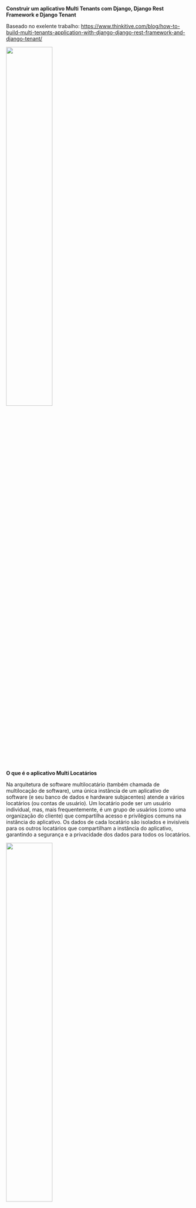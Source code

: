 <b>Construir um aplicativo Multi Tenants com Django, Django Rest Framework e Django Tenant</b>

Baseado no exelente trabalho: <a src="https://www.thinkitive.com/blog/how-to-build-multi-tenants-application-with-django-django-rest-framework-and-django-tenant/">https://www.thinkitive.com/blog/how-to-build-multi-tenants-application-with-django-django-rest-framework-and-django-tenant/</a>

<img src="https://blog.thinkitive.net/wp-content/uploads/2023/09/meta-image-3-1024x535.jpg" width="50%"></img> 

<b>O que é o aplicativo Multi Locatários</b>

Na arquitetura de software multilocatário (também chamada de multilocação de software), uma única instância de um aplicativo de software (e seu banco de dados e hardware subjacentes) atende a vários locatários (ou contas de usuário). Um locatário pode ser um usuário individual, mas, mais frequentemente, é um grupo de usuários (como uma organização do cliente) que compartilha acesso e privilégios comuns na instância do aplicativo. Os dados de cada locatário são isolados e invisíveis para os outros locatários que compartilham a instância do aplicativo, garantindo a segurança e a privacidade dos dados para todos os locatários. 

<img src="https://blog.thinkitive.net/wp-content/uploads/2023/09/What-is-Multi-Tenants-Application-1024x490.png" width="50%"></img>

<b>Tipos de modelagem multilocatários</b>

<b>Modelagem de replicação de instância:</b> - Nesta modelagem, o sistema gira uma nova instância para cada locatário. Isso é mais fácil de começar, mas difícil de escalar. Torna-se um desafio quando há mais inquilinos. É semelhante à arquitetura de locatário único.

<b>Modelagem de Segregação de Banco de Dados:</b> - Nesta modelagem, separamos bancos de dados para cada Locatário para armazenar seus dados em um banco de dados específico. Novamente, será difícil lidar com bancos de dados quando houver um aumento no número de locatários.

<b>Modelagem de segregação de esquema:</b> - Nesta modelagem, usamos um único banco de dados e uma única instância de um aplicativo. Quando criamos um novo locatário, criamos um novo esquema nesse banco de dados para esse locatário armazenar seus dados separadamente.

<img src="https://blog.thinkitive.net/wp-content/uploads/2023/09/Multi-Tenants-modelling-1024x408.png" width="50%"></img>

<b>Por que usamos aplicativos multilocatários?</b>

Vejamos um exemplo do Domínio Saúde. Neste domínio, cada cliente deseja separar e isolar seus dados uns dos outros. Os dados no domínio Saúde são suscetíveis aos pacientes, por isso os clientes desejam separá-los. No aplicativo multilocatário, separamos o banco de dados ou esquema para que os dados sejam separados. Portanto, devido à conformidade dos clientes relacionada aos dados, estamos usando um aplicativo multilocatário.

<b>O que são esquemas?</b>

Geralmente, um esquema pode ser visto como um diretório em um sistema operacional, cada diretório (esquema) com seu próprio conjunto de arquivos (tabelas e objetos). Isso permite que o mesmo nome de tabela e objetos sejam usados ​​em esquemas diferentes sem conflito.

Um banco de dados contém um ou mais esquemas nomeados, que por sua vez contêm tabelas. Os esquemas também contêm outros objetos nomeados, incluindo tipos de dados, funções e operadores. O mesmo nome de objeto pode ser usado em esquemas diferentes sem conflito; por exemplo, esquema1 e meu esquema podem conter tabelas denominadas minhatabela. Ao contrário dos bancos de dados, os esquemas não são rigidamente separados: um usuário pode acessar objetos em qualquer esquema do banco de dados ao qual esteja conectado, se tiver privilégios para fazê-lo.

<b>Existem vários motivos pelos quais alguém pode querer usar esquemas:</b>

Para permitir que muitos usuários usem um banco de dados sem interferir uns nos outros.
Organize objetos de banco de dados em grupos lógicos para torná-los mais gerenciáveis.
Aplicativos de terceiros podem ser colocados em esquemas separados para que não colidam com os nomes de outros objetos.

Os esquemas são análogos aos diretórios no nível do sistema operacional, exceto que os esquemas não podem ser aninhados. 

<b>Para mais informações:</b> <a src="https://www.postgresql.org/docs/14/ddl-schemas.html">https://www.postgresql.org/docs/14/ddl-schemas.html</a>

<b>Requisitos</b>

1. Python (v3.10) ou superior – <a src="https://www.python.org/">https://www.python.org/</a>
2. PostgreSQL (v14) recomendado – <a src="https://www.postgresql.org/">https://www.postgresql.org/</a>
3. Django (v5.0) ou superio – <a src="https://www.djangoproject.com/">https://www.djangoproject.com/</a>
4. Django Rest Framework (v3.15.0) – <a src="https://www.django-rest-framework.org/">https://www.django-rest-framework.org/</a>
5. Django Tenants (v3.5.0) ou superior – <a src="https://django-tenants.readthedocs.io/en/latest/">https://django-tenants.readthedocs.io/en/latest/</a>

<b>Python</b> – Python é uma linguagem de programação poderosa e fácil de aprender. Possui estruturas de dados eficientes de alto nível e uma abordagem simples, mas eficaz para programação orientada a objetos.

<b>PostgreSQL</b> – PostgreSQL é um poderoso sistema de banco de dados relacional de objeto de código aberto para dados persistentes.

<b>Django</b> – Django é uma estrutura web Python de alto nível que incentiva o desenvolvimento rápido e um design limpo e pragmático. Desenvolvido por desenvolvedores experientes, ele cuida do incômodo do desenvolvimento web, para que você possa se concentrar em escrever seu aplicativo sem reinventar a roda. É gratuito e de código aberto.

<b>Instalação:</b> - pip install Django==5.0

<b>Django Rest Framework</b> – O framework Django REST é um kit de ferramentas poderoso e flexível para construir APIs da Web.
<b>Instalação:</b> - pip install djangorestframework==3.15.0

<b>Django Tenant</b> – Django Tenant é um pacote; usando isso, aplicaremos multilocação em nosso aplicativo.
<b>Instalação:</b> - pip install Django-tenants ==3.5.0

<b>Nota:</b> - Há um problema neste pacote que atualmente suporta multilocação baseada em subdomínio. Além disso, isso pode dificultar novamente a manutenção de muitos subdomínios

Mas modificaremos este pacote para multilocação usando um único domínio. 

<b>Notas: -</b>

* Este aplicativo permite que sites baseados em Django tenham vários locatários por meio de esquemas PostgreSQL. Um recurso vital para todos os sites de software como serviço.
* Atualmente, o Django não fornece uma maneira simples de suportar vários inquilinos usando a mesma instância de projeto, mesmo quando apenas os dados são diferentes. Como não queremos que você execute muitas cópias do seu projeto, você poderá ter o seguinte:
* Vários clientes em execução na mesma instância
– Dados compartilhados e específicos do locatário
– Tenant View-Routing (aceitar o locatário via cabeçalho e depois usar roteamento)

<b>Criar aplicativo de multilocação</b>

<b>1. Crie um aplicativo Django básico</b>

O comando abaixo é usado para criar um projeto Django com o nome django_multi_tenancy
Django-admin start project django_multi_tenancy

<b>2. Crie um aplicativo</b>

O comando abaixo é usado para criar um aplicativo Django com o nome app
– python manage.py start app

<b>3. Crie dois modelos</b>

<b>a. Modelo de Inquilino</b> – Este modelo é responsável por armazenar os nomes dos inquilinos. Você pode adicionar mais campos, se necessário no seu caso.
<b>b. Modelo de Domínio</b> – Este modelo armazena domínios de locatários exclusivos para cada locatário.

From Django.Db import models
from django_tenants.models import DomainMixin, TenantMixin
class Tenant(TenantMixin):
name = models.CharField(max_length=100, unique=True)
#default true, the schema will be automatically created and synced when it is saved
auto_create_schema = True
class Domain(DomainMixin):
Pass

<b>4. Configurações básicas</b>

– Você terá que fazer as seguintes modificações em seu arquivo settings.py.
– Essa configuração é necessária para a multilocação do aplicativo no aplicativo para lidar com a multilocação baseada em esquema.
– Sua configuração DATABASE_ENGINE precisa ser alterada para 
DATABASES = {
"default": {
"ENGINE": "django_tenants.postgresql_backend",
#..
}
}

<b>5. Adicione django_tenants.routers.TenantSyncRouter à sua configuração DATABASE_ROUTERS para que os aplicativos corretos possam ser sincronizados, dependendo do que está sendo sincronizado (shared or Tenant)</b>

Este roteador é responsável por lidar com o roteamento para um locatário específico. Quando alteramos o esquema com base no Locatário, isso resolverá essa situação. Usaremos o roteamento para mudar para um esquema de locatário específico.
DATABASE_ROUTERS=(
"django_tenants.routers.TenantSyncRouter",
) 

<b>6. Crie um arquivo middleware.py e adicione este código</b>

Este é um dos arquivos e códigos críticos onde iremos verificar e verificar o Locatário e mudar o esquema com base no Locatário. Quando enviamos o nome do locatário do Tenant-Header, no middleware, encontre esse nome e valide o nome do locatário correto. Se isso estiver correto, alteramos o esquema para esse locatário específico. O código abaixo é responsável por esta lógica. 

```python

from django.conf import settings
from django.core.exceptions import DisallowedHost
from django.db import connection
from django.http import Http404
from django.urls import set_urlconf
from django.utils.deprecation import MiddlewareMixin

"""
@autor: Marlon
@github: https://github.com/marlonmarques/django_rest_tenant
"""

from django_tenants.utils import (
    remove_www,
    get_public_schema_name,
    get_tenant_types,
    has_multi_type_tenants,
    get_tenant_domain_model,
    get_public_schema_urlconf,
)
from .models import Tenant

class TenantMainMiddleware(MiddlewareMixin):
    TENANT_NOT_FOUND_EXCEPTION = Http404
    """
    This middleware should be placed at the very top of the middleware stack.
    Selects the proper database schema using the request host. Can fail in
    various ways which is better than corrupting or revealing data.
    """

    @staticmethod
    def hostname_from_request(request):
        """Extracts hostname from request. Used for custom requests filtering.
        By default removes the request's port and common prefixes.
        """
        return remove_www(request.get_host().split(":")[0])

    def get_tenant(self, domain_model, hostname):
        domain = domain_model.objects.select_related("tenant").get(domain=hostname)
        return domain.tenant

    def process_request(self, request):
        # Connection needs first to be at the public schema, as this is where
        # the tenant metadata is stored.

        connection.set_schema_to_public()
        try:
            hostname = self.hostname_from_request(request)
        except DisallowedHost:
            from django.http import HttpResponseNotFound

            return HttpResponseNotFound()
        #Check the Tenant from headers to change the schema for each request.
        if "Tenant-Header" in request.headers:
            tenant_name = request.headers.get("Tenant-Header")
            domain_model = Tenant
        else:
            domain_model = get_tenant_domain_model()
            
        try:
            if "Tenant-Header" in request.headers:
                tenant = Tenant.objects.get(name__iexact=tenant_name)
            else:
                tenant = self.get_tenant(domain_model, hostname)
        except domain_model.DoesNotExist:
            self.no_tenant_found(request, hostname)
            return

        tenant.domain_url = hostname
        request.tenant = tenant
        connection.set_tenant(request.tenant)
        self.setup_url_routing(request)

    def no_tenant_found(self, request, hostname):
        """What should happen if no tenant is found.
        This makes it easier if you want to override the default behavior"""
        if (
            hasattr(settings, "SHOW_PUBLIC_IF_NO_TENANT_FOUND")
            and settings.SHOW_PUBLIC_IF_NO_TENANT_FOUND
        ):
            self.setup_url_routing(request=request, force_public=True)
        else:
            raise self.TENANT_NOT_FOUND_EXCEPTION(
                'No tenant for hostname "%s"' % hostname
            )

    @staticmethod
    def setup_url_routing(request, force_public=False):
        """
        Sets the correct url conf based on the tenant
        :param request:
        :param force_public
        """
        public_schema_name = get_public_schema_name()
        if has_multi_type_tenants():
            tenant_types = get_tenant_types()
            if not hasattr(request, "tenant") or (
                (force_public or request.tenant.schema_name == get_public_schema_name())
                and "URLCONF" in tenant_types[public_schema_name]
            ):
                request.urlconf = get_public_schema_urlconf()
            else:
                tenant_type = request.tenant.get_tenant_type()
                request.urlconf = tenant_types[tenant_type]["URLCONF"]
            set_urlconf(request.urlconf)

        else:
            # Do we have a public-specific urlconf?
            if hasattr(settings, "PUBLIC_SCHEMA_URLCONF") and (
                force_public or request.tenant.schema_name == get_public_schema_name()
            ):
                request.urlconf = settings.PUBLIC_SCHEMA_URLCONF

```

<b>7. Adicione o middleware apps.tenant.middleware.TenantMainMiddleware ao topo do MIDDLEWARE para que cada solicitação possa ser configurada para usar o esquema correto.</b>

Este código é responsável por adicionar a classe de middleware acima ao aplicativo Django, portanto, quando uma solicitação chegar, primeiro esse middleware será chamado e, de acordo com o esquema do locatário, será alterado.

MIDDLEWARE=(
"apps.tenant.middleware.TenantMainMiddleware",
#…
) 

<b>8. Adicione a opção do processador de contexto django.template.context_processors.request context_processors de TEMPLATES; caso contrário, o Locatário não estará disponível mediante solicitação.</b>

O código abaixo é responsável por adicionar um locatário ao objeto da solicitação para que em nossa solicitação possamos encontrar o Locatário e definir o Locatário na solicitação. 

TEMPLATES = [
{
#…
'OPTIONS': {
'context_processors': [
'django.template.context_processors.request',
#…
],
},
},
] 

<b>9. Suporte administrativo (para Django Super Admin)</b>

TenantAdminMixin está disponível para registrar o modelo de locatário. O mixin desabilita os botões salvar e excluir quando não estiver no Tenant atual ou público (evitando exceções). 

from django.contrib import admin
from django_tenants.admin import TenantAdminMixin
from app.models import Domain, Tenant
# Register domain model
admin.site.register(Domain)
# Register tenant model
@admin.register(Tenant)
class TenantAdmin(TenantAdminMixin, admin.ModelAdmin):
list_display = ('name', )

Tive dificuldade de acessar a api pelo localhost mais encontrei a solução adcionado no settings

SHOW_PUBLIC_IF_NO_TENANT_FOUND = True #fix localhost em tenant

<b>10. Crie um de nossos modelos de caso de uso</b>

Criaremos um modelo de amostra que será específico do locatário e, em seguida, verificaremos se nossa implementação de multilocação é ou não aplicada em nosso aplicativo. Usarei este modelo como TENANT APPS. 

From django.db import models
class Hotel(models.Model):
name = models.CharField(max_length=255)
location = models.CharField(max_length=255)
description = models.CharField(max_length=255)
picture = models.ImageField()

<b>11. Configurar aplicativos de locatário e compartilhados</b>

Para usar aplicativos compartilhados e específicos de locatário, há duas configurações chamadas SHARED_APPS e TENANT_APPS. SHARED_APPS é uma lista de strings como INSTALLED_APPS e deve conter todos os aplicativos que você deseja sincronizar ao público. No entanto, se SHARED_APPS estiver definido, esses serão os únicos aplicativos sincronizados com seu esquema público! O mesmo se aplica a TENANT_APPS, que espera uma tupla de strings onde cada string é um aplicativo. Se definido, apenas esses aplicativos serão sincronizados com todos os seus locatários. Aqui está um conjunto de amostras. THIRD_PARTY_APPS e o aplicativo Django padrão serão adicionados como SHARED_APPS, e nosso modelo de caso de uso (como o modelo de hotel) é TENANT_APPS

THIRD_PART_APPS = [
# Third party apps
]SHARED_APPS = [
‘django_tenants’,
‘django.contrib.contenttypes’,
‘django.contrib.auth’,
‘django.contrib.sessions’,
‘django.contrib.sites’,
‘django.contrib.messages’,
‘django.contrib.admin’,
] + THIRD_PART_APPS
TENANT_APPS = [
# your tenant-specific apps
‘app.Hotel’,
]
INSTALLED_APPS = SHARED_APPS + [app for app in TENANT_APPS if app not in SHARED_APPS] 

<b>12. Você também deve definir onde seus modelos de locatário e domínio estão localizados.</b>

As linhas abaixo são necessárias para especificar nosso inquilino e modelo de domínio para que o Django Tenant encontre esses modelos no aplicativo.

TENANT_MODEL = 'tenant.Tenant'
TENANT_DOMAIN_MODEL = "tenant.Domain"
TENANT_SUBFOLDER_PREFIX = "tenant"
TENANT_TIMEZONE_DISPLAY_GMT_OFFSET = False

<b>13. Agora execute os comandos</b>

Esses comandos geram os arquivos de migração para modelos criados e aplicam essas migrações em cada esquema de banco de dados. 

<b>– python manage.py makemigrations</b>
<b>– python manage.py migrate</b>

<b>14. Crie inquilinos e teste a multilocação</b>

Passo 1 – Crie um superusuário 
python manage.py createsuperuser

Passo 2- Faça login no painel de administração
http://127.0.0.1:8000/admin/ 

Etapa 3 – Crie um locatário no painel de administração

Passo 4 – Crie um domínio no painel de administração para esse locatário

Criei dois inquilinos, <b>demo1 e demo2 </b>

<img src="https://blog.thinkitive.net/wp-content/uploads/2023/09/tenants-and-test-multi-tenancy-1024x453.png" width="75%"></img>
<img src="https://blog.thinkitive.net/wp-content/uploads/2023/09/tenant-demo-2-1024x449.png" width="75%"></img>

<b>15. Crie API CRUD para o modelo Hotel</b>

#arquivo serializers.py

Este arquivo é usado para criar um serializador Django Rest Framework para API.

Os serializadores permitem que dados complexos, como conjuntos de consultas e instâncias de modelo, sejam convertidos em tipos de dados nativos do Python e rapidamente renderizados em JSON, XML ou outros tipos de conteúdo. Os serializadores também fornecem desserialização, permitindo que os dados analisados ​​sejam convertidos em tipos complexos após a validação dos dados recebidos. 

from rest_framework import serializers
from app.models import Hotel
class HotelSerializer(serializers.ModelSerializer):
class Meta:
model = Hotel
fields = "all"

#arquivo visualizações.py

Este arquivo é usado para criar conjuntos de visualizações para a API Django Rest Framework.

A estrutura REST do Django não apenas permite combinar a lógica para um conjunto de visualizações relacionadas em uma única classe chamada conjunto de visualizações. Mas você também pode encontrar implementações conceitualmente semelhantes, como 'Recursos' ou 'Controladores' em outras estruturas. 

from rest_framework.viewsets import ModelViewSet
from app.serializer import HotelSerializer
from app.models import Hotel
class HotelViewSet(ModelViewSet):
queryset = Hotel.objects.all()
serializer_class = HotelSerializer

#arquivo urls.py

Este arquivo é usado para criar URLs para APIs de aplicativos.

A estrutura REST suporta roteamento automático de URLs para Django e também fornece uma maneira simples, rápida e consistente de conectar sua lógica de visualização a um conjunto de URLs usando um roteador. 

from django.conf import settings
from rest_framework.routers import DefaultRouter, SimpleRouter
from app.views import HotelViewSet
if settings.DEBUG:
router = DefaultRouter()
else:
router = SimpleRouter()
router.register("", HotelViewSet, basename="hotel-apis")
urlpatterns += router.urls

<b>Nota: - Agora sua API está pronta para o teste com multilocação</b>

<b>16. Chame a API com seu locatário (prova de conceito)</b>

<img src="https://blog.thinkitive.net/wp-content/uploads/2023/09/Call-API-with-your-Tenant-1-1024x278.png" width="75%"></img>

<img src="https://blog.thinkitive.net/wp-content/uploads/2023/09/Call-API-with-your-Tenant-2.png" width="75%"></img>


<b>1. Obter API</b>

Primeiro, chame a API GET para ambos os locatários. Ambos os inquilinos atualmente não há dados disponíveis em nenhum dos inquilinos

<b>2. API POST</b>

<img src="https://blog.thinkitive.net/wp-content/uploads/2023/09/postAPI.png" width="75%"></img>

Não vou colocar mais imagens pois seque como funciona a api.

Nota: – Aqui, a chave Tenant-Header é responsável pelo nome do seu inquilino. Certifique-se de passar o nome correto do locatário no cabeçalho do locatário. Você deverá passar aqui o nome do Inquilino. Se passada como pública, esta API usará o esquema padrão para manipular dados no banco de dados. 

mais adiante farei outro tutorial mostrando como funciona com frontend em react ou nextjs

<img src="https://github.com/marlonmarques/django_rest_tenant/blob/main/imgs/Captura%20de%20tela%20de%202024-09-09%2022-07-48.png?raw=true" width="75%"></img>